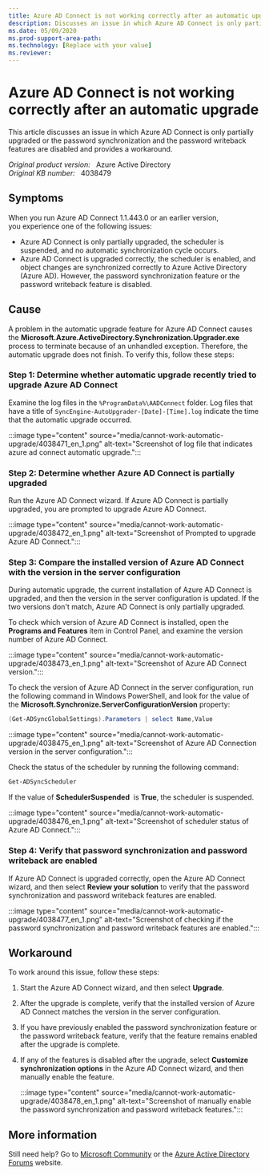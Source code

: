 ```yaml
---
title: Azure AD Connect is not working correctly after an automatic upgrade
description: Discusses an issue in which Azure AD Connect is only partially upgraded or the password synchronization and the password writeback features are disabled. Provides a workaround.
ms.date: 05/09/2020
ms.prod-support-area-path: 
ms.technology: [Replace with your value]
ms.reviewer: 
---
```

# Azure AD Connect is not working correctly after an automatic upgrade

This article discusses an issue in which Azure AD Connect is only partially upgraded or the password synchronization and the password writeback features are disabled and provides a workaround.

_Original product version:_ &nbsp; Azure Active Directory  
_Original KB number:_ &nbsp; 4038479

## Symptoms

When you run Azure AD Connect 1.1.443.0 or an earlier version, you experience one of the following issues:

- Azure AD Connect is only partially upgraded, the scheduler is suspended, and no automatic synchronization cycle occurs.
- Azure AD Connect is upgraded correctly, the scheduler is enabled, and object changes are synchronized correctly to Azure Active Directory (Azure AD). However, the password synchronization feature or the password writeback feature is disabled.

## Cause

A problem in the automatic upgrade feature for Azure AD Connect causes the **Microsoft.Azure.ActiveDirectory.Synchronization.Upgrader.exe** process to terminate because of an unhandled exception. Therefore, the automatic upgrade does not finish. To verify this, follow these steps:

### Step 1: Determine whether automatic upgrade recently tried to upgrade Azure AD Connect

Examine the log files in the `%ProgramData%\AADConnect` folder. Log files that have a title of `SyncEngine-AutoUpgrader-[Date]-[Time].log` indicate the time that the automatic upgrade occurred.

:::image type="content" source="media/cannot-work-automatic-upgrade/4038471_en_1.png" alt-text="Screenshot of log file that indicates azure ad connect automatic upgrade.":::

### Step 2: Determine whether Azure AD Connect is partially upgraded

Run the Azure AD Connect wizard. If Azure AD Connect is partially upgraded, you are prompted to upgrade Azure AD Connect.

:::image type="content" source="media/cannot-work-automatic-upgrade/4038472_en_1.png" alt-text="Screenshot of Prompted to upgrade Azure AD Connect.":::

### Step 3: Compare the installed version of Azure AD Connect with the version in the server configuration

During automatic upgrade, the current installation of Azure AD Connect is upgraded, and then the version in the server configuration is updated. If the two versions don't match, Azure AD Connect is only partially upgraded.

To check which version of Azure AD Connect is installed, open the **Programs and Features** item in Control Panel, and examine the version number of Azure AD Connect.

:::image type="content" source="media/cannot-work-automatic-upgrade/4038473_en_1.png" alt-text="Screenshot of Azure AD Connect version.":::

To check the version of Azure AD Connect in the server configuration, run the following command in Windows PowerShell, and look for the value of the **Microsoft.Synchronize.ServerConfigurationVersion** property:

```powershell
(Get-ADSyncGlobalSettings).Parameters | select Name,Value
```

:::image type="content" source="media/cannot-work-automatic-upgrade/4038475_en_1.png" alt-text="Screenshot of Azure AD Connection version in the server configuration.":::

Check the status of the scheduler by running the following command:

```powershell
Get-ADSyncScheduler
```

If the value of **SchedulerSuspended**  is **True**, the scheduler is suspended.

:::image type="content" source="media/cannot-work-automatic-upgrade/4038476_en_1.png" alt-text="Screenshot of scheduler status of Azure AD Connect.":::

### Step 4: Verify that password synchronization and password writeback are enabled

If Azure AD Connect is upgraded correctly, open the Azure AD Connect wizard, and then select **Review your solution** to verify that the password synchronization and password writeback features are enabled.

:::image type="content" source="media/cannot-work-automatic-upgrade/4038477_en_1.png" alt-text="Screenshot of checking if the password synchronization and password writeback features are enabled.":::

## Workaround

To work around this issue, follow these steps:

1. Start the Azure AD Connect wizard, and then select **Upgrade**.
2. After the upgrade is complete, verify that the installed version of Azure AD Connect matches the version in the server configuration.
3. If you have previously enabled the password synchronization feature or the password writeback feature, verify that the feature remains enabled after the upgrade is complete.
4. If any of the features is disabled after the upgrade, select **Customize synchronization options** in the Azure AD Connect wizard, and then manually enable the feature.

    :::image type="content" source="media/cannot-work-automatic-upgrade/4038478_en_1.png" alt-text="Screenshot of manually enable the password synchronization and password writeback features.":::

## More information

Still need help? Go to [Microsoft Community](https://answers.microsoft.com/) or the [Azure Active Directory Forums](https://social.msdn.microsoft.com/Forums/en-US/home?forum=windowsazuread) website.
